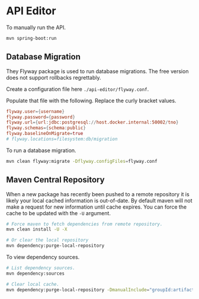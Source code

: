 # API Editor

To manually run the API.

```bash
mvn spring-boot:run
```

## Database Migration

They Flyway package is used to run database migrations.
The free version does not support rollbacks regrettably.

Create a configuration file here `./api-editor/flyway.conf`.

Populate that file with the following.
Replace the curly bracket values.

```conf
flyway.user={username}
flyway.password={password}
flyway.url={url:jdbc:postgresql://host.docker.internal:50002/tno}
flyway.schemas={schema:public}
flyway.baselineOnMigrate=true
# flyway.locations=filesystem:db/migration
```

To run a database migration.

```bash
mvn clean flyway:migrate -Dflyway.configFiles=flyway.conf
```

## Maven Central Repository

When a new package has recently been pushed to a remote repository it is likely your local cached information is out-of-date.
By default maven will not make a request for new information until cache expires.
You can force the cache to be updated with the `-U` argument.

```bash
# Force maven to fetch dependencies from remote repository.
mvn clean install -U -X

# Or clear the local repository
mvn dependency:purge-local-repository
```

To view dependency sources.

```bash
# List dependency sources.
mvn dependency:sources

# Clear local cache.
mvn dependency:purge-local-repository -DmanualInclude="groupId:artifactId"
```